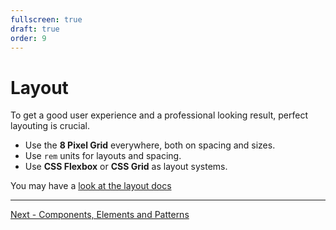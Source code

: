 ```yaml
---
fullscreen: true
draft: true
order: 9
---
```


<Intro>

# Layout

To get a good user experience and a professional looking result, perfect layouting is crucial.

- Use the **8 Pixel Grid** everywhere, both on spacing and sizes.
- Use `rem` units for layouts and spacing.
- Use **CSS Flexbox** or **CSS Grid** as layout systems.

You may have a [look at the layout docs](!/uilib/usage/layout)

</Intro>

---

[Next - Components, Elements and Patterns](/uilib/intro/10-components-elements-patterns?fullscreen)
